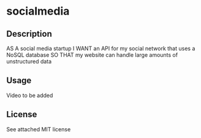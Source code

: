 # socialmedia

## Description

AS A social media startup
I WANT an API for my social network that uses a NoSQL database
SO THAT my website can handle large amounts of unstructured data


## Usage
Video to be added

## License 

See attached MIT license
